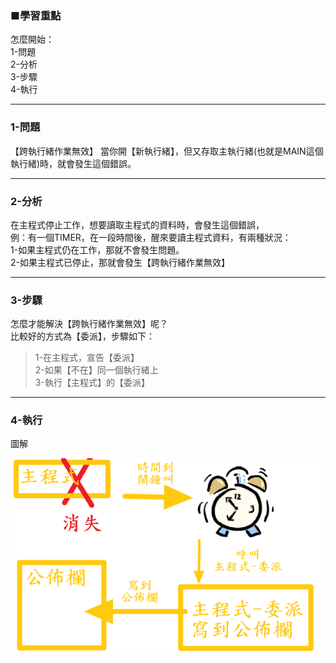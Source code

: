 ### ■學習重點
怎麼開始：  
1-問題  
2-分析  
3-步驟  
4-執行

---
### 1-問題
【跨執行緒作業無效】
當你開【新執行緒】，但又存取主執行緒(也就是MAIN這個執行緒)時，就會發生這個錯誤。  

---
### 2-分析
在主程式停止工作，想要讀取主程式的資料時，會發生這個錯誤，  
例：有一個TIMER，在一段時間後，醒來要讀主程式資料，有兩種狀況：  
1-如果主程式仍在工作，那就不會發生問題。  
2-如果主程式已停止，那就會發生【跨執行緒作業無效】  

---
### 3-步驟
怎麼才能解決【跨執行緒作業無效】呢？  
比較好的方式為【委派】，步驟如下：  
> 1-在主程式，宣告【委派】  
> 2-如果【不在】同一個執行緒上  
> 3-執行【主程式】的【委派】  

---
### 4-執行
圖解

![](/assets/004_鬧鐘_怎麼不叫_20170802.PNG)

